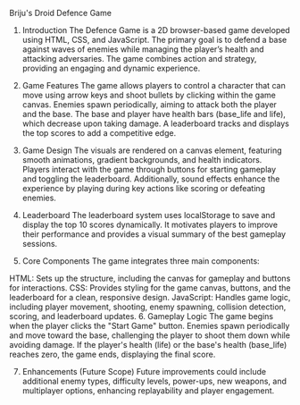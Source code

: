 Briju's Droid Defence Game

1. Introduction
The Defence Game is a 2D browser-based game developed using HTML, CSS, and JavaScript. The primary goal is to defend a base against waves of enemies while managing the player’s health and attacking adversaries. The game combines action and strategy, providing an engaging and dynamic experience.

2. Game Features
The game allows players to control a character that can move using arrow keys and shoot bullets by clicking within the game canvas. Enemies spawn periodically, aiming to attack both the player and the base. The base and player have health bars (base_life and life), which decrease upon taking damage. A leaderboard tracks and displays the top scores to add a competitive edge.

3. Game Design
The visuals are rendered on a canvas element, featuring smooth animations, gradient backgrounds, and health indicators. Players interact with the game through buttons for starting gameplay and toggling the leaderboard. Additionally, sound effects enhance the experience by playing during key actions like scoring or defeating enemies.

4. Leaderboard
The leaderboard system uses localStorage to save and display the top 10 scores dynamically. It motivates players to improve their performance and provides a visual summary of the best gameplay sessions.

5. Core Components
The game integrates three main components:

HTML: Sets up the structure, including the canvas for gameplay and buttons for interactions.
CSS: Provides styling for the game canvas, buttons, and the leaderboard for a clean, responsive design.
JavaScript: Handles game logic, including player movement, shooting, enemy spawning, collision detection, scoring, and leaderboard updates.
6. Gameplay Logic
The game begins when the player clicks the "Start Game" button. Enemies spawn periodically and move toward the base, challenging the player to shoot them down while avoiding damage. If the player's health (life) or the base's health (base_life) reaches zero, the game ends, displaying the final score.

7. Enhancements (Future Scope)
Future improvements could include additional enemy types, difficulty levels, power-ups, new weapons, and multiplayer options, enhancing replayability and player engagement.
